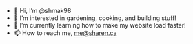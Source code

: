 - 👋 Hi, I’m @shmak98
- 👀 I’m interested in gardening, cooking, and building stuff!
- 🌱 I’m currently learning how to make my website load faster!
- 📫 How to reach me, me@sharen.ca

<!---
shmak98/shmak98 is a ✨ special ✨ repository because its `README.md` (this file) appears on your GitHub profile.
You can click the Preview link to take a look at your changes.
--->

